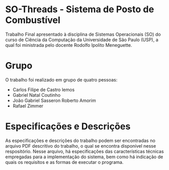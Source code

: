 # SO-Threads - Sistema de Posto de Combustível

Trabalho Final apresentado à disciplina de Sistemas Operacionais (SO) do curso de Ciência da Computação da Universidade de São Paulo (USP), a qual foi ministrada pelo docente Rodolfo Ipolito Meneguette. 

# Grupo
O trabalho foi realizado em grupo de quatro pessoas:
* Carlos Filipe de Castro lemos
* Gabriel Natal Coutinho
* João Gabriel Sasseron Roberto Amorim
* Rafael Zimmer

# Especificações e Descrições
As especificações e descrições do trabalho podem ser encontradas no arquivo PDF descritivo do trabalho, o qual se encontra disponível nesse respositório. Nesse arquivo, há especificações das características técnicas empregadas para a implementação do sistema, bem como há indicação de quais os requisitos e as formas de executar o programa.
